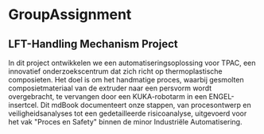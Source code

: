 # GroupAssignment

## LFT-Handling Mechanism Project

In dit project ontwikkelen we een automatiseringsoplossing voor TPAC, een innovatief onderzoekscentrum dat zich richt op thermoplastische composieten. Het doel is om het handmatige proces, waarbij gesmolten composietmateriaal van de extruder naar een persvorm wordt overgebracht, te vervangen door een KUKA-robotarm in een ENGEL-insertcel. Dit mdBook documenteert onze stappen, van procesontwerp en veiligheidsanalyses tot een gedetailleerde risicoanalyse, uitgevoerd voor het vak "Proces en Safety" binnen de minor Industriële Automatisering.